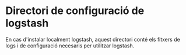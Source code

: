 # Directori de configuració de logstash

En cas d'instalar localment logstash, aquest directori conté els fitxers
de logs i de configuració necesaris per utilitzar logstash.
